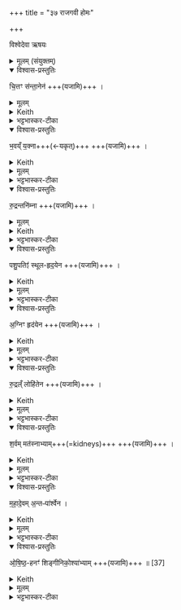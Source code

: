 +++
title = "३७ राजगवी होमः"

+++
<div class="js_include" url="/vedAH_yajuH/taittirIyam/sArasvata-vibhAgaH/saMhitA/sarva-prastutiH/1/4_somAbhiShavAdi/37_rAjagavI_homaH"  newLevelForH1="1" includeTitle="true">


विश्वेदेवा ऋषयः


<details><summary>मूलम् (संयुक्तम्)</summary>

चि॒त्तꣳ स॑न्ता॒नेन॑ भ॒वय्ँय॒क्ना रु॒द्रन्तनि॑म्ना पशु॒पतिꣵ॑ स्थूलहृद॒येना॒ग्निꣳ हृद॑येन रु॒द्रल्ँलोहि॑तेन श॒र्वम्मत॑स्नाभ्याम्महादे॒वम॒न्तᳶपा॑र्श्वेनौषिष्ठ॒हनꣳ॑ शिङ्गीनिको॒श्या॑भ्याम् ॥ [37]
</details>
<details open><summary>विश्वास-प्रस्तुतिः</summary>

चि॒त्तꣳ स॑न्ता॒नेन॑  +++(यजामि)+++ ।   
</details>
<details><summary>मूलम्</summary>

चि॒त्तꣳ स॑न्ता॒नेन॑  +++(यजामि)+++ ।   
</details>
<details><summary>Keith</summary>

Citta with the sinew, 
</details>
<details><summary>भट्टभास्कर-टीका</summary>

परमेश्वरस्य प्रपञ्चाधिष्ठातृरूपाण्युच्यन्ते एते शरीरहोमाः इमां देवतां अनेन यजामीति । **चित्तं** महान् तस्य अधिष्ठाता **सन्तानः** पुत्रपौत्रादिः आन्त्रं माला पुरीतदित्येके ।  
</details>
<details open><summary>विश्वास-प्रस्तुतिः</summary>

भ॒वय्ँ य॒क्ना+++(←यकृत्)+++  +++(यजामि)+++ ।  
</details>
<details><summary>Keith</summary>

Bhava with the liver, 
</details>
<details><summary>मूलम्</summary>

भ॒वय्ँय॒क्ना  +++(यजामि)+++ ।  
</details>
<details><summary>भट्टभास्कर-टीका</summary>

भवः अपामधिष्ठाता । यकृत् कृष्णो मांसविशेषः ।  
</details>
<details open><summary>विश्वास-प्रस्तुतिः</summary>

रु॒द्रन्तनि॑म्ना  +++(यजामि)+++ ।  
</details>
<details><summary>मूलम्</summary>

रु॒द्रन् तनि॑म्ना  +++(यजामि)+++ ।  
</details>
<details><summary>Keith</summary>

Rudra with the taniman, 
</details>
<details><summary>भट्टभास्कर-टीका</summary>

रुद्रः आदित्यस्याधिष्ठाता । **तनिमा** पद्मदलवत् - ततो मांसविशेषः ।   
</details>
<details open><summary>विश्वास-प्रस्तुतिः</summary>

पशु॒पतिꣵ॑ स्थूल-हृद॒येन  +++(यजामि)+++ ।  
</details>
<details><summary>Keith</summary>

Paśupati with the thick heart, 
</details>
<details><summary>मूलम्</summary>

पशु॒पतिꣵ॑ स्थूलहृद॒येन  +++(यजामि)+++ ।  
</details>
<details><summary>भट्टभास्कर-टीका</summary>

पशुपतिः पृथिव्या अधिष्ठाता । स्थूलहृदयं पद्मकोशाकारो मांसविशेषः ।
</details>
<details open><summary>विश्वास-प्रस्तुतिः</summary>

अ॒ग्निꣳ हृद॑येन  +++(यजामि)+++ ।  
</details>
<details><summary>Keith</summary>

Agni with the heart, 
</details>
<details><summary>मूलम्</summary>

अ॒ग्निꣳ हृद॑येन  +++(यजामि)+++ ।  
</details>
<details><summary>भट्टभास्कर-टीका</summary>

अग्निः अग्नेरधिष्ठाता । हृदयं सूक्ष्माकाशाधारः प्रदेशविशेषः ।  
</details>
<details open><summary>विश्वास-प्रस्तुतिः</summary>

रु॒द्रल्ँ लोहि॑तेन  +++(यजामि)+++ ।  
</details>
<details><summary>Keith</summary>

Rudra with the blood, 
</details>
<details><summary>मूलम्</summary>

रु॒द्रल्ँलोहि॑तेन  +++(यजामि)+++ ।  
</details>
<details><summary>भट्टभास्कर-टीका</summary>

रुद्रः यजमानस्य अधिष्ठाता । लोहितं रक्तम् ।   
</details>
<details open><summary>विश्वास-प्रस्तुतिः</summary>

श॒र्वम् मत॑स्नाभ्याम्+++(=kidneys)+++  +++(यजामि)+++ ।  
</details>
<details><summary>Keith</summary>

Çarva with the kidneys, 
</details>
<details><summary>मूलम्</summary>

श॒र्वम्मत॑स्नाभ्याम्  +++(यजामि)+++ ।  
</details>
<details><summary>भट्टभास्कर-टीका</summary>

शर्वं आकाशस्य अधिष्ठाता । **मतस्ने** दीर्घौ सिराविशेषौ ।  
</details>
<details open><summary>विश्वास-प्रस्तुतिः</summary>

म॒हा॒दे॒वम् अ॒न्तᳶपा॑र्श्वेन ।  
</details>
<details><summary>Keith</summary>

Mahadeva with the intestinal flesh, 
</details>
<details><summary>मूलम्</summary>

म॒हा॒दे॒वम॒न्तᳶपा॑र्श्वेन ।  
</details>
<details><summary>भट्टभास्कर-टीका</summary>

**महादेवः** प्राणस्य वायोरधिष्ठाता । **अन्तःपार्श्वं** पार्श्वयोरन्तः अन्तःपार्श्वम् ।
</details>
<details open><summary>विश्वास-प्रस्तुतिः</summary>

ओ॒षि॒ष्ठ॒-हनꣳ॑ शिङ्गीनिको॒श्या॑भ्याम्   +++(यजामि)+++ ॥ [37]  
</details>
<details><summary>Keith</summary>

him that slayest most quickly with the entrails.
</details>
<details><summary>मूलम्</summary>

ओ॒षि॒ष्ठ॒हनꣳ॑ शिङ्गी-निको॒श्या॑भ्याम्+++(=??)+++   +++(यजामि)+++ ॥ [37]  
</details>
<details><summary>भट्टभास्कर-टीका</summary>

**ओषिष्ठहा** ओषधि-पक्ष-गामी [ओषिष्ठः क्षयपक्षः तद्गामी] चन्द्रः । ओषितृशब्दात् 'तुश्छन्दसि' इति इष्ठन्प्रत्ययः।  

**शिङ्गीनिकोश्ये** शिञ्जनाधारः कोशाकारश् च स्थानविशेषो यत्र ।  
शिञ्जनं नादः । घञि कुत्वे मत्वर्थीय ईकारः ।  
निभृतः कोशो निकोशः । तयोर्भवौ **शिङ्गीनिकोश्यौ** मांसविशेषौ । 'भवेच्छन्दसि' इति यत् ॥
</details>

</div>